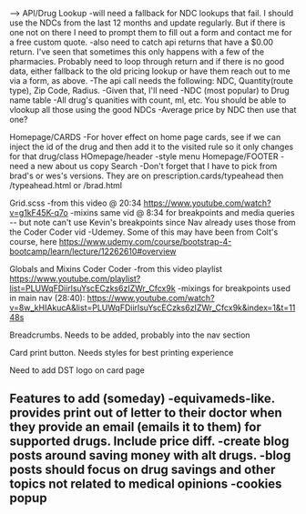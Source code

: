 --> API/Drug Lookup
-will need a fallback for NDC lookups that fail. I should use the NDCs from the last 12 months and update regularly. But if there is one not on there I need to prompt them to fill out a form and contact me for a free custom quote.
-also need to catch api returns that have a $0.00 return. I've seen that sometimes this only happens with a few of the pharmacies. Probably need to loop through return and if there is no good data, either fallback to the old pricing lookup or have them reach out to me via a form, as above.
-The api call needs the following: NDC, Quantity(route type), Zip Code, Radius.
    -Given that, I'll need
        -NDC (most popular) to Drug name table
        -All drug's quanities with count, ml, etc. You should be able to vlookup all those using the good NDCs
-Average price by NDC then use that one?

Homepage/CARDS
-For hover effect on home page cards, see if we can inject the id of the drug and then add it to the visited rule so it only changes for that drug/class
HOmepage/header
-style menu
Homepage/FOOTER
-need a new about us copy
Search
-Don't forget that I have to pick from brad's or wes's versions. They are on prescription.cards/typeahead then /typeahead.html or /brad.html

Grid.scss
-from this video @ 20:34 https://www.youtube.com/watch?v=g1kF45K-q7o
-mixins same vid @ 8:34 for breakpoints and media queries -- but note can't use Kevin's breakpoints since Nav already uses those from the Coder Coder vid
-Udemey. Some of this may have been from Colt's course, here https://www.udemy.com/course/bootstrap-4-bootcamp/learn/lecture/12262610#overview

Globals and Mixins Coder Coder
-from this video playlist https://www.youtube.com/playlist?list=PLUWqFDiirlsuYscECzks6zIZWr_Cfcx9k
-mixings for breakpoints used in main nav (28:40): https://www.youtube.com/watch?v=8w_kHIAkucA&list=PLUWqFDiirlsuYscECzks6zIZWr_Cfcx9k&index=1&t=1148s

Breadcrumbs. Needs to be added, probably into the nav section

Card print button. Needs styles for best printing experience

Need to add DST logo on card page

Features to add (someday)
-equivameds-like. provides print out of letter to their doctor when they provide an email (emails it to them) for supported drugs. Include price diff.
-create blog posts around saving money with alt drugs.
-blog posts should focus on drug savings and other topics not related to medical opinions
-cookies popup
-